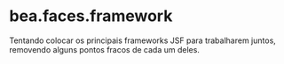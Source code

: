bea.faces.framework
===================

Tentando colocar os principais frameworks JSF para trabalharem juntos, removendo alguns pontos fracos de cada um deles.
